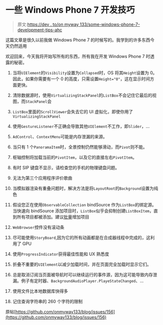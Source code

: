 # 一些 Windows Phone 7 开发技巧

> 原文:[https://dev . to/on myway 133/some-windows-phone-7-development-tips-ahc](https://dev.to/onmyway133/some-windows-phone-7-development-tips-ahc)

这篇文章是很久以前我做 Windows Phone 7 的时候写的。我学到的许多东西今天仍然适用

欢迎回来，今天我将开始写所有的东西，所有我在开发 Windows Phone 7 时透露的秘密。

1.  当将`UIElement`的`Visibility`设置为`Collapsed`时，OS 将其`Height`设置为 0。因此，如果你需要有一个 0 的高度，只需设置`Height="0"`，这在显示时间方面更快。

2.  清除数据源时，使用`VirtualizingStackPanel`的`ListBox`不会记住它最后的视图，而`StackPanel`会

3.  `ListBox`里面的`ScrollViewer`会失去它的 UI 虚拟化，即使你用了`VirtualizingStackPanel`

4.  使用`GestureListener`不正确会导致其他`UIElement`不工作，即`Slider`，...

5.  `AdControl`、`ContextMenu`可能是内存泄漏的来源。

6.  当只有 1 个`PanoramaItem`时，全景控制仍然能够滑动，而`Pivot`则不能。

7.  枢轴控制将加载当前的`PivotItem`，以及它的直接左右`PivotItem`。

8.  有时 SIP 键盘不显示，请检查您的手机的物理键盘问题。

9.  无法为第三个应用程序评价歌曲

10.  当模拟器渲染有重叠问题时，解决方法是将`LayoutRoot`的`Background`设置为纯色

11.  假设您正在使用`ObservableCollection` bindSource 作为`ListBox`的绑定源。当快速向 bindSource 添加项目时，`ListBox`似乎会抑制创建`ListBoxItem`，直到所有项目都被添加。建议[批量](http://blogs.msdn.com/b/rohantha/archive/2010/09/12/silverlight-wp7-list-scroll-with-items-as-image-description-from-web-bing-image-search.aspx)增加项目

12.  `WebBrowser`控件没有滚动条

13.  尽可能使用`StoryBoard`,因为它的所有动画都是在合成器线程中完成的，这利用了 GPU

14.  使用`ProgressIndicator`获得最佳性能和 UX 熟悉度

15.  折叠不重要的`UIElement`以减少加载时间，并在页面完全加载时显示它们。

16.  总是取消订阅当页面被导航时可以继续运行的事件源，因为这可能导致内存泄漏。例子有定时器、`BackgroundAudioPlayer.PlayeStateChanged`、...

17.  使用文件比本地数据库快得多

18.  记住查询字符串的 260 个字符的限制

原帖[https://github.com/onmyway133/blog/issues/156](https://github.com/onmyway133/blog/issues/156)